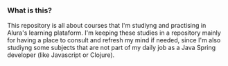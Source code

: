 ### What is this?

This repository is all about courses that I'm studiyng and practising in Alura's learning plataform. I'm keeping these studies in 
a repository mainly for having a place to consult and refresh my mind if needed, since I'm also studiyng some subjects that are not part of my
daily job as a Java Spring developer (like Javascript or Clojure).
